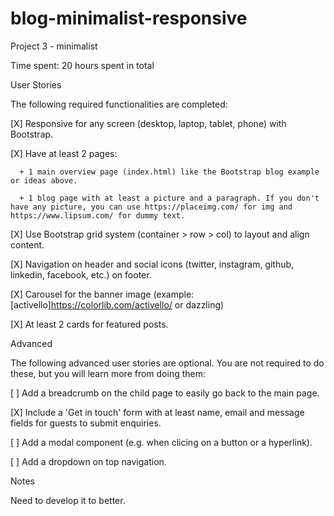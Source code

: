 # blog-minimalist-responsive
Project 3 - minimalist

Time spent: 20 hours spent in total

User Stories

The following required functionalities are completed:

[X] Responsive for any screen (desktop, laptop, tablet, phone) with Bootstrap.

[X] Have at least 2 pages:

      + 1 main overview page (index.html) like the Bootstrap blog example or ideas above.
      
      + 1 blog page with at least a picture and a paragraph. If you don't have any picture, you can use https://placeimg.com/ for img and https://www.lipsum.com/ for dummy text.
      
[X] Use Bootstrap grid system (container > row > col) to layout and align content.

[X] Navigation on header and social icons (twitter, instagram, github, linkedin, facebook, etc.) on footer.

[X] Carousel for the banner image (example: [activello]https://colorlib.com/activello/ or dazzling)

[X] At least 2 cards for featured posts.



Advanced

The following advanced user stories are optional. You are not required to do these, but you will learn more from doing them:

[ ] Add a breadcrumb on the child page to easily go back to the main page.

[X] Include a 'Get in touch' form with at least name, email and message fields for guests to submit enquiries.

[ ] Add a modal component (e.g. when clicing on a button or a hyperlink).

[ ] Add a dropdown on top navigation.



Notes

Need to develop it to better.

